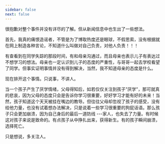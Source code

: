 ```yaml
---
sidebar: false
next: false
---
```

<BlogInfo/>






很抱歉对整个事件并没有详尽的了解。但从新闻信息中也生出了一些想法。

首先，我真的痛恨造谣者，不管是为了博取热度还是眼球，不假思索，没有根据就在网上制造各种言论，不知道什么叫做对自己负责，对他人负责！！！

有查看到在同学失踪的那段时间，有和母亲沟通过，而且母亲也表示儿子有表达过不想学习的想法。母亲也一定认识到儿子的态度的严重性，与哥哥一起去学校看望了同学。但事实证明事情并没有得到解决，当然，我不知道母亲的态度是什么。

现在排开这个事情。只说事，不讲人。



当一个孩子产生了厌学情绪，父母得知后，如若仅仅关注到孩子"厌学"，那可就真的悲哀，因为父母的态度只会是告诉你学习很重要，好好学习才能有好的未来！当然，孩子知道这个天天被挂在嘴边的教导。但往往父母却忽视了孩子的感受，没有给他力量，也没有试着想办法解决，只是说着一些学习很重要的狗屁话语。那么孩子只会更加崩溃，因为自己身后的最后一道防线
---家人，也失去了力量。有时候这对孩子来说是致命的。有点孩子从中挣扎出来，获得新生。有的孩子瞬间崩溃，选择死亡。

只是想说，多关注人。








<ActionBox />
        
<style>#top-box {margin-top:0.5rem!important;}</style>